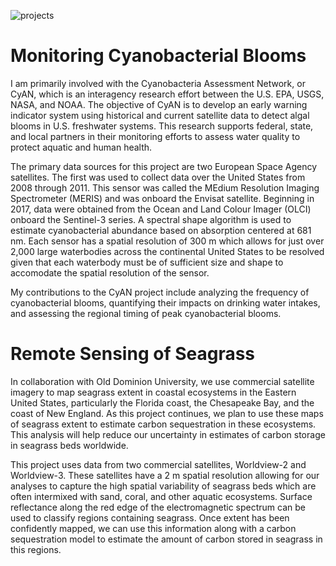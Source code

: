 ![projects](https://mmamanat.github.io/images/cyan.png)

# Monitoring Cyanobacterial Blooms 
I am primarily involved with the Cyanobacteria Assessment Network, or CyAN, which is an interagency research effort between the U.S. EPA, USGS, NASA, and NOAA. The objective of CyAN is to develop an early warning indicator system using historical and current satellite data to detect algal blooms in U.S. freshwater systems. This research supports federal, state, and local partners in their monitoring efforts to assess water quality to protect aquatic and human health.

The primary data sources for this project are two European Space Agency satellites. The first was used to collect data over the United States from 2008 through 2011. This sensor was called the MEdium Resolution Imaging Spectrometer (MERIS) and was onboard the Envisat satellite. Beginning in 2017, data were obtained from the Ocean and Land Colour Imager (OLCI) onboard the Sentinel-3 series. A spectral shape algorithm is used to estimate cyanobacterial abundance based on absorption centered at 681 nm. Each sensor has a spatial resolution of 300 m which allows for just over 2,000 large waterbodies across the continental United States to be resolved given that each waterbody must be of sufficient size and shape to accomodate the spatial resolution of the sensor. 

My contributions to the CyAN project include analyzing the frequency of cyanobacterial blooms, quantifying their impacts on drinking water intakes, and assessing the regional timing of peak cyanobacterial blooms. 


# Remote Sensing of Seagrass 
In collaboration with Old Dominion University, we use commercial satellite imagery to map seagrass extent in coastal ecosystems in the Eastern United States, particularly the Florida coast, the Chesapeake Bay, and the coast of New England. As this project continues, we plan to use these maps of seagrass extent to estimate carbon sequestration in these ecosystems. This analysis will help reduce our uncertainty in estimates of carbon storage in seagrass beds worldwide. 

This project uses data from two commercial satellites, Worldview-2 and Worldview-3. These satellites have a 2 m spatial resolution allowing for our analyses to capture the high spatial variability of seagrass beds which are often intermixed with sand, coral, and other aquatic ecosystems. Surface reflectance along the red edge of the electromagnetic spectrum can be used to classify regions containing seagrass. Once extent has been confidently mapped, we can use this information along with a carbon sequestration model to estimate the amount of carbon stored in seagrass in this regions. 